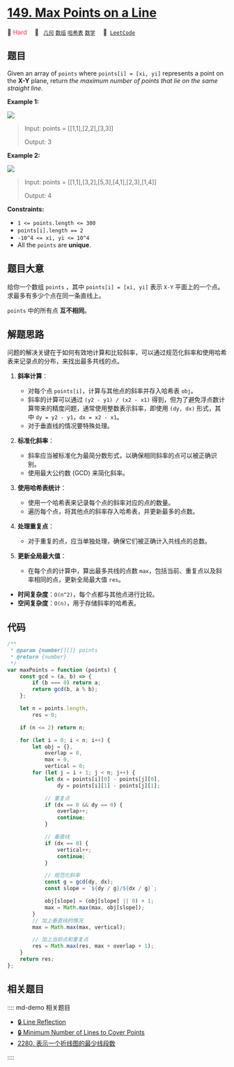 # [149. Max Points on a Line](https://leetcode.com/problems/max-points-on-a-line/)

🔴 <font color=#ff334b>Hard</font>&emsp; 🔖&ensp; [`几何`](/leetcode/outline/tag/geometry.md) [`数组`](/leetcode/outline/tag/array.md) [`哈希表`](/leetcode/outline/tag/hash-table.md) [`数学`](/leetcode/outline/tag/mathematics.md)&emsp; 🔗&ensp;[`LeetCode`](https://leetcode.com/problems/max-points-on-a-line/)

## 题目

Given an array of `points` where `points[i] = [xi, yi]` represents a point on
the **X-Y** plane, return _the maximum number of points that lie on the same
straight line_.

**Example 1:**

![](https://assets.leetcode.com/uploads/2021/02/25/plane1.jpg)

> Input: points = [[1,1],[2,2],[3,3]]
>
> Output: 3

**Example 2:**

![](https://assets.leetcode.com/uploads/2021/02/25/plane2.jpg)

> Input: points = [[1,1],[3,2],[5,3],[4,1],[2,3],[1,4]]
>
> Output: 4

**Constraints:**

- `1 <= points.length <= 300`
- `points[i].length == 2`
- `-10^4 <= xi, yi <= 10^4`
- All the `points` are **unique**.

## 题目大意

给你一个数组 `points` ，其中 `points[i] = [xi, yi]` 表示 `X-Y` 平面上的一个点。求最多有多少个点在同一条直线上。

`points` 中的所有点 **互不相同**。

## 解题思路

问题的解决关键在于如何有效地计算和比较斜率，可以通过规范化斜率和使用哈希表来记录点的分布，来找出最多共线的点。

1. **斜率计算**：

   - 对每个点 `points[i]`，计算与其他点的斜率并存入哈希表 `obj`。
   - 斜率的计算可以通过 `(y2 - y1) / (x2 - x1)` 得到，但为了避免浮点数计算带来的精度问题，通常使用整数表示斜率，即使用 `(dy, dx)` 形式，其中 `dy = y2 - y1`，`dx = x2 - x1`。
   - 对于垂直线的情况要特殊处理。

2. **标准化斜率**：

   - 斜率应当被标准化为最简分数形式，以确保相同斜率的点可以被正确识别。
   - 使用最大公约数 (GCD) 来简化斜率。

3. **使用哈希表统计**：

   - 使用一个哈希表来记录每个点的斜率对应的点的数量。
   - 遍历每个点，将其他点的斜率存入哈希表，并更新最多的点数。

4. **处理重复点**：

   - 对于重复的点，应当单独处理，确保它们被正确计入共线点的总数。

5. **更新全局最大值**：
   - 在每个点的计算中，算出最多共线的点数 `max`，包括当前、重复点以及斜率相同的点，更新全局最大值 `res`。

- **时间复杂度**：`O(n^2)`，每个点都与其他点进行比较。
- **空间复杂度**：`O(n)`，用于存储斜率的哈希表。

## 代码

```javascript
/**
 * @param {number[][]} points
 * @return {number}
 */
var maxPoints = function (points) {
	const gcd = (a, b) => {
		if (b === 0) return a;
		return gcd(b, a % b);
	};

	let n = points.length,
		res = 0;

	if (n <= 2) return n;

	for (let i = 0; i < n; i++) {
		let obj = {},
			overlap = 0,
			max = 0,
			vertical = 0;
		for (let j = i + 1; j < n; j++) {
			let dx = points[i][0] - points[j][0],
				dy = points[i][1] - points[j][1];

			// 重复点
			if (dx == 0 && dy == 0) {
				overlap++;
				continue;
			}

			// 垂直线
			if (dx == 0) {
				vertical++;
				continue;
			}

			// 规范化斜率
			const g = gcd(dy, dx);
			const slope = `${dy / g}/${dx / g}`;

			obj[slope] = (obj[slope] || 0) + 1;
			max = Math.max(max, obj[slope]);
		}
		// 加上垂直线的情况
		max = Math.max(max, vertical);

		// 加上当前点和重复点
		res = Math.max(res, max + overlap + 1);
	}
	return res;
};
```

## 相关题目

:::: md-demo 相关题目

- [🔒 Line Reflection](https://leetcode.com/problems/line-reflection)
- [🔒 Minimum Number of Lines to Cover Points](https://leetcode.com/problems/minimum-number-of-lines-to-cover-points)
- [2280. 表示一个折线图的最少线段数](https://leetcode.com/problems/minimum-lines-to-represent-a-line-chart)

::::
